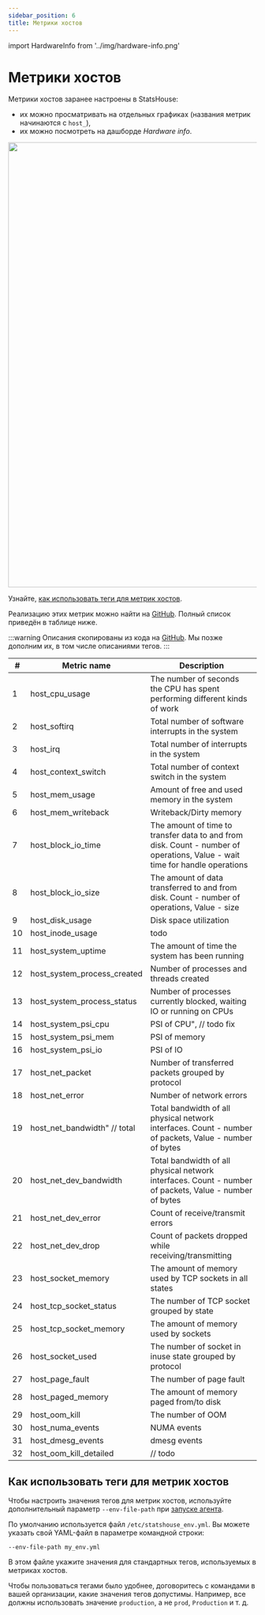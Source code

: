 ```yaml
---
sidebar_position: 6
title: Метрики хостов
---
```


import HardwareInfo from '../img/hardware-info.png'

# Метрики хостов

Метрики хостов заранее настроены в StatsHouse:
* их можно просматривать на отдельных графиках (названия метрик начинаются с `host_`),
* их можно посмотреть на дашборде _Hardware info_.

<img src={HardwareInfo} width="900"/>

Узнайте, 
[как использовать теги для метрик хостов](#как-использовать-теги-для-метрик-хостов).

Реализацию этих метрик можно найти на
[GitHub](https://github.com/VKCOM/statshouse/blob/1c45de2c5ecee27a767a4821ed85315c1a0dff49/internal/format/predefined_hardware.go#L37).
Полный список приведён в таблице ниже.

:::warning
Описания скопированы из кода на
[GitHub](https://github.com/VKCOM/statshouse/blob/1c45de2c5ecee27a767a4821ed85315c1a0dff49/internal/forma/predefined_hardware.go#L37).
Мы позже дополним их, в том числе описаниями тегов.
:::

| #  | Metric name                  | Description                                                                                                                 |
|----|------------------------------|-----------------------------------------------------------------------------------------------------------------------------|
| 1  | host_cpu_usage               | The number of seconds the CPU has spent performing different kinds of work                                                  |
| 2  | host_softirq                 | Total number of software interrupts in the system                                                                           |
| 3  | host_irq                     | Total number of interrupts in the system                                                                                    |
| 4  | host_context_switch          | Total number of context switch in the system                                                                                |
| 5  | host_mem_usage               | Amount of free and used memory in the system                                                                                |
| 6  | host_mem_writeback           | Writeback/Dirty memory                                                                                                      |
| 7  | host_block_io_time           | The amount of time to transfer data to and from disk. Count - number of operations, Value - wait time for handle operations |
| 8  | host_block_io_size           | The amount of data transferred to and from disk. Count - number of operations, Value - size                                 |
| 9  | host_disk_usage              | Disk space utilization                                                                                                      |
| 10 | host_inode_usage             | todo                                                                                                                          |
| 11 | host_system_uptime           | The amount of time the system has been running                                                                              |
| 12 | host_system_process_created  | Number of processes and threads created                                                                                     |
| 13 | host_system_process_status   | Number of processes currently blocked, waiting IO or running on CPUs                                                        |
| 14 | host_system_psi_cpu          | PSI of CPU", // todo fix                                                                                                    |
| 15 | host_system_psi_mem          | PSI of memory                                                                                                               |
| 16 | host_system_psi_io           | PSI of IO                                                                                                                   |
| 17 | host_net_packet              | Number of transferred packets grouped by protocol                                                                           |
| 18 | host_net_error               | Number of network errors                                                                                                    |
| 19 | host_net_bandwidth" // total | Total bandwidth of all physical network interfaces. Count - number of packets, Value - number of bytes                      |
| 20 | host_net_dev_bandwidth       | Total bandwidth of all physical network interfaces. Count - number of packets, Value - number of bytes                      |
| 21 | host_net_dev_error           | Count of receive/transmit errors                                                                                            |
| 22 | host_net_dev_drop            | Count of packets dropped while receiving/transmitting                                                                       |
| 23 | host_socket_memory           | The amount of memory used by TCP sockets in all states                                                                      |
| 24 | host_tcp_socket_status       | The number of TCP socket grouped by state                                                                                   |
| 25 | host_tcp_socket_memory       | The amount of memory used by sockets                                                                                        |
| 26 | host_socket_used             | The number of socket in inuse state grouped by protocol                                                                     |
| 27 | host_page_fault              | The number of page fault                                                                                                    |
| 28 | host_paged_memory            | The amount of memory paged from/to disk                                                                                     |
| 29 | host_oom_kill                | The number of OOM                                                                                                           |
| 30 | host_numa_events             | NUMA events                                                                                                                 |
| 31 | host_dmesg_events            | dmesg events                                                                                                                |
| 32 | host_oom_kill_detailed       | // todo                                                                                                                     |

## Как использовать теги для метрик хостов

Чтобы настроить значения тегов для метрик хостов, используйте дополнительный параметр `--env-file-path`
при [запуске агента](install.md#агенты).

По умолчанию используется файл `/etc/statshouse_env.yml`. 
Вы можете указать свой YAML-файл в параметре командной строки:

```
--env-file-path my_env.yml
```

В этом файле укажите значения для стандартных тегов, используемых в метриках хостов.

[//]: # ()
[//]: # (```)

[//]: # (hostname: myhost)

[//]: # (env: production)

[//]: # (group: group_name)

[//]: # (dc: data_center_name)

[//]: # (region: spb)

[//]: # (owner: example_team)

[//]: # (```)

Чтобы пользоваться тегами было удобнее, договоритесь с командами в вашей организации,
какие значения тегов допустимы.
Например, все должны использовать значение `production`, а не `prod`, `Production` и т. д.
